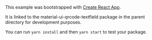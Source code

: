 This example was bootstrapped with [Create React App](https://github.com/facebook/create-react-app).

It is linked to the material-ui-qrcode-textfield package in the parent directory for development purposes.

You can run `yarn install` and then `yarn start` to test your package.
